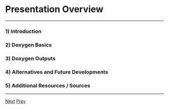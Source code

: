 # Presentation Overview
***

### 1) Introduction
### 2) Doxygen Basics
### 3) Doxygen Outputs
### 4) Alternatives and Future Developments
### 5) Additional Resources / Sources

***

[Next](https://github.com/AustinCerny/CSCI582_Presentation3/blob/master/slide03.md)
[Prev](https://github.com/AustinCerny/CSCI582_Presentation3/blob/master/slide01.md)
